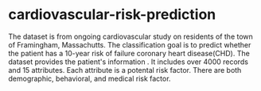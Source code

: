 # cardiovascular-risk-prediction
The dataset is from ongoing cardiovascular study on residents of the town of Framingham, Massachutts. The classification goal is to predict whether the patient has a 10-year risk of failure coronary heart disease(CHD). The dataset provides the patient's information . It includes over 4000 records and 15 attributes. Each attribute is a potental risk factor. There are both demographic, behavioral, and medical risk factor.
